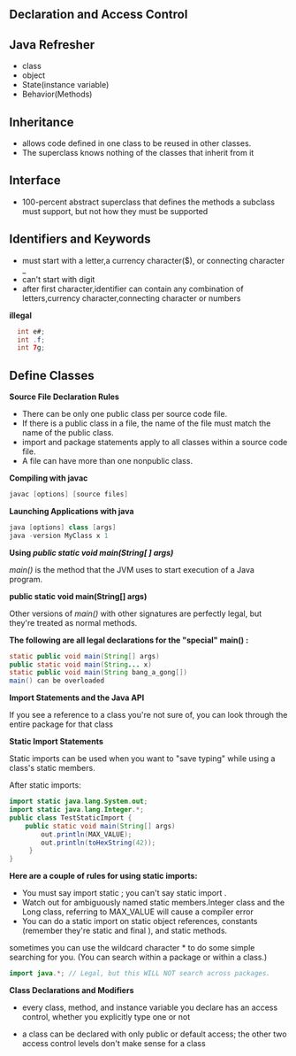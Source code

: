 
Declaration and Access Control
-------------------------------

Java Refresher
--------------
* class
* object
* State(instance variable)
* Behavior(Methods)

Inheritance
---
* allows code defined in one class to be reused in other classes.
* The superclass knows nothing of the classes that inherit from it

Interface
---------
* 100-percent abstract superclass that defines the methods a subclass must support, but not how they must be supported

Identifiers and Keywords
------------------------
* must start with a letter,a currency character($), or connecting character _
* can't start with digit
* after first character,identifier can contain any combination of letters,currency character,connecting character or numbers

**illegal**
```java
  int e#;
  int .f;
  int 7g;
```
Define Classes
------------
**Source File Declaration Rules**

* There can be only one public class per source code file.
* If there is a public class in a file, the name of the file must match the name of the public class.
* import and package statements apply to all classes within a source code file.
* A file can have more than one nonpublic class.

**Compiling with javac**
```java
javac [options] [source files]
```
**Launching Applications with java**

```java
java [options] class [args]
java -version MyClass x 1
```

**Using _public static void main(String[ ] args)_**

_main()_ is the method that the JVM uses to start execution of a Java program.

__public static void main(String[] args)__

Other versions of _main()_ with other signatures are perfectly legal, but they're treated as normal methods.

**The following are all legal declarations for the "special" main() :**

```java
static public void main(String[] args)
public static void main(String... x)
static public void main(String bang_a_gong[])
main() can be overloaded
```

**Import Statements and the Java API**

If you see a reference to a class you're not sure of, you can look through the entire package for that class

**Static Import Statements**

Static imports can be used when you want to "save typing" while using a class's static members.

After static imports:

```java
import static java.lang.System.out;
import static java.lang.Integer.*;
public class TestStaticImport {
 	public static void main(String[] args)
 		out.println(MAX_VALUE);
 		out.println(toHexString(42));
     }
}
```

**Here are a couple of rules for using static imports:**

* You must say import static ; you can't say static import .
* Watch out for ambiguously named static members.Integer class and the Long class, referring to MAX_VALUE will cause a compiler error
* You can do a static import on static object references, constants (remember they're static and final ), and static methods.

sometimes you can use the wildcard character * to do some simple searching for you. (You can search within a package or within a class.)

``` java
import java.*; // Legal, but this WILL NOT search across packages.
```

**Class Declarations and Modifiers**
* every class, method, and instance variable you declare has an access control, whether you explicitly type one or not

* a class can be declared with only public or default access; the other two access control levels don't make sense for a class
